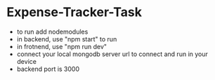 # Expense-Tracker-Task

- to run add nodemodules
- in backend, use "npm start" to run
- in frotnend, use "npm run dev"
- connect your local mongodb server url to connect and run in your device
- backend port is 3000 
